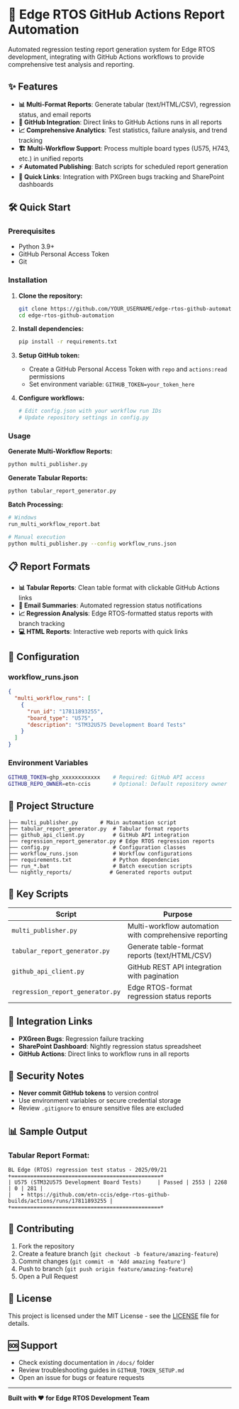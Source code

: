 # 🚀 Edge RTOS GitHub Actions Report Automation

Automated regression testing report generation system for Edge RTOS development, integrating with GitHub Actions workflows to provide comprehensive test analysis and reporting.

## ✨ Features

- **📊 Multi-Format Reports**: Generate tabular (text/HTML/CSV), regression status, and email reports
- **🔗 GitHub Integration**: Direct links to GitHub Actions runs in all reports
- **📈 Comprehensive Analytics**: Test statistics, failure analysis, and trend tracking
- **🏗️ Multi-Workflow Support**: Process multiple board types (U575, H743, etc.) in unified reports
- **⚡ Automated Publishing**: Batch scripts for scheduled report generation
- **📱 Quick Links**: Integration with PXGreen bugs tracking and SharePoint dashboards

## 🛠️ Quick Start

### Prerequisites
- Python 3.9+
- GitHub Personal Access Token
- Git

### Installation

1. **Clone the repository:**
   ```bash
   git clone https://github.com/YOUR_USERNAME/edge-rtos-github-automation.git
   cd edge-rtos-github-automation
   ```

2. **Install dependencies:**
   ```bash
   pip install -r requirements.txt
   ```

3. **Setup GitHub token:**
   - Create a GitHub Personal Access Token with `repo` and `actions:read` permissions
   - Set environment variable: `GITHUB_TOKEN=your_token_here`

4. **Configure workflows:**
   ```bash
   # Edit config.json with your workflow run IDs
   # Update repository settings in config.py
   ```

### Usage

**Generate Multi-Workflow Reports:**
```bash
python multi_publisher.py
```

**Generate Tabular Reports:**
```bash
python tabular_report_generator.py
```

**Batch Processing:**
```bash
# Windows
run_multi_workflow_report.bat

# Manual execution
python multi_publisher.py --config workflow_runs.json
```

## 📋 Report Formats

- **📊 Tabular Reports**: Clean table format with clickable GitHub Actions links
- **📧 Email Summaries**: Automated regression status notifications  
- **📈 Regression Analysis**: Edge RTOS-formatted status reports with branch tracking
- **💻 HTML Reports**: Interactive web reports with quick links

## 🔧 Configuration

### workflow_runs.json
```json
{
  "multi_workflow_runs": [
    {
      "run_id": "17811893255",
      "board_type": "U575",
      "description": "STM32U575 Development Board Tests"
    }
  ]
}
```

### Environment Variables
```bash
GITHUB_TOKEN=ghp_xxxxxxxxxxxx    # Required: GitHub API access
GITHUB_REPO_OWNER=etn-ccis       # Optional: Default repository owner
```

## 📁 Project Structure

```
├── multi_publisher.py       # Main automation script
├── tabular_report_generator.py  # Tabular format reports
├── github_api_client.py         # GitHub API integration
├── regression_report_generator.py # Edge RTOS regression reports
├── config.py                    # Configuration classes
├── workflow_runs.json           # Workflow configurations
├── requirements.txt             # Python dependencies
├── run_*.bat                    # Batch execution scripts
└── nightly_reports/            # Generated reports output
```

## 🎯 Key Scripts

| Script | Purpose |
|--------|---------|
| `multi_publisher.py` | Multi-workflow automation with comprehensive reporting |
| `tabular_report_generator.py` | Generate table-format reports (text/HTML/CSV) |
| `github_api_client.py` | GitHub REST API integration with pagination |
| `regression_report_generator.py` | Edge RTOS-format regression status reports |

## 🔗 Integration Links

- **PXGreen Bugs**: Regression failure tracking
- **SharePoint Dashboard**: Nightly regression status spreadsheet
- **GitHub Actions**: Direct links to workflow runs in all reports

## 🚨 Security Notes

- **Never commit GitHub tokens** to version control
- Use environment variables or secure credential storage
- Review `.gitignore` to ensure sensitive files are excluded

## 📊 Sample Output

### Tabular Report Format:
```
BL Edge (RTOS) regression test status - 2025/09/21
+===============================================+
| U575 (STM32U575 Development Board Tests)     | Passed | 2553 | 2268 | 0 | 281 |
|   ➤ https://github.com/etn-ccis/edge-rtos-github-builds/actions/runs/17811893255 |
+===============================================+
```

## 🤝 Contributing

1. Fork the repository
2. Create a feature branch (`git checkout -b feature/amazing-feature`)
3. Commit changes (`git commit -m 'Add amazing feature'`)
4. Push to branch (`git push origin feature/amazing-feature`)
5. Open a Pull Request

## 📄 License

This project is licensed under the MIT License - see the [LICENSE](LICENSE) file for details.

## 🆘 Support

- Check existing documentation in `/docs/` folder
- Review troubleshooting guides in `GITHUB_TOKEN_SETUP.md`
- Open an issue for bugs or feature requests

---
**Built with ❤️ for Edge RTOS Development Team**